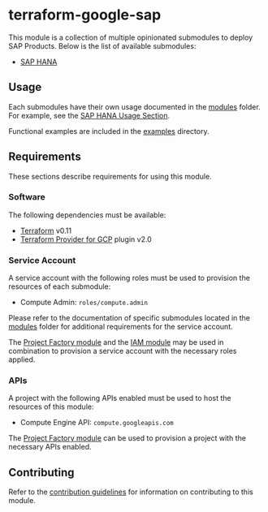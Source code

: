 # terraform-google-sap

This module is a collection of multiple opinionated submodules to deploy SAP Products.
Below is the list of available submodules:

- [SAP HANA](./modules/sap_hana/README.md)

## Usage

Each submodules have their own usage documented in the [modules](./modules) folder.
For example, see the [SAP HANA Usage Section](./modules/sap_hana/README.md#Usage).

Functional examples are included in the
[examples](./examples/) directory.

[^]: (autogen_docs_start)

[^]: (autogen_docs_end)

## Requirements

These sections describe requirements for using this module.

### Software

The following dependencies must be available:

- [Terraform][terraform] v0.11
- [Terraform Provider for GCP][terraform-provider-gcp] plugin v2.0

### Service Account

A service account with the following roles must be used to provision
the resources of each submodule:

- Compute Admin: `roles/compute.admin`

Please refer to the documentation of specific submodules located in the [modules](./modules/) folder for additional requirements for the service account.

The [Project Factory module][project-factory-module] and the
[IAM module][iam-module] may be used in combination to provision a
service account with the necessary roles applied.

### APIs

A project with the following APIs enabled must be used to host the
resources of this module:

- Compute Engine API: `compute.googleapis.com`

The [Project Factory module][project-factory-module] can be used to
provision a project with the necessary APIs enabled.

## Contributing

Refer to the [contribution guidelines](./CONTRIBUTING.md) for
information on contributing to this module.

[iam-module]: https://registry.terraform.io/modules/terraform-google-modules/iam/google
[project-factory-module]: https://registry.terraform.io/modules/terraform-google-modules/project-factory/google
[terraform-provider-gcp]: https://www.terraform.io/docs/providers/google/index.html
[terraform]: https://www.terraform.io/downloads.html
